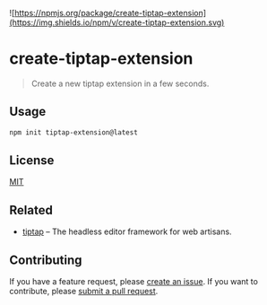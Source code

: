 ![https://npmjs.org/package/create-tiptap-extension](https://img.shields.io/npm/v/create-tiptap-extension.svg)

# create-tiptap-extension

> Create a new tiptap extension in a few seconds.

## Usage

```bash
npm init tiptap-extension@latest
```

## License

[MIT](/LICENSE)

## Related

- [tiptap](https://tiptap.dev/) – The headless editor framework for web artisans.

## Contributing

If you have a feature request, please [create an issue](https://github.com/bdbch/create-tiptap-extension/issues/new/choose). If you want to contribute, please [submit a pull request](https://github.com/bdbch/create-tiptap-extension/compare).